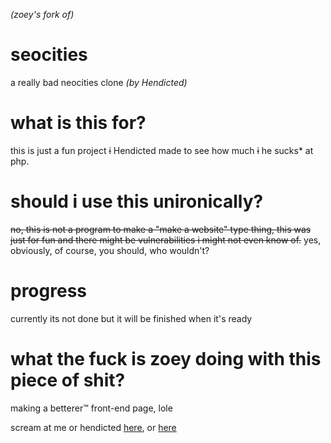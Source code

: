 *(zoey's fork of)*
# seocities
a really bad neocities clone *(by Hendicted)*
# what is this for?
this is just a fun project ~~i~~ Hendicted made to see how much ~~i~~ he sucks* at php.
# should i use this unironically?
~~no, this is not a program to make a "make a website" type thing, this was just for fun and there might be vulnerabilities i might not even know of.~~
yes, obviously, of course, you should, who wouldn't?
# progress
currently its not done but it will be finished when it's ready 
# what the fuck is zoey doing with this piece of shit?
making a betterer™ front-end page, lole

scream at me or hendicted [here](https://discord.gg/p7fKdbB), or [here](https://discord.gg/QWvGXng)
